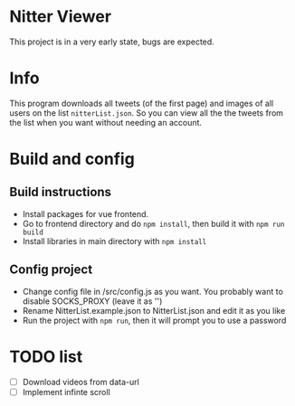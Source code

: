 # Nitter Viewer

This project is in a very early state, bugs are expected.

# Info
This program downloads all tweets (of the first page) and images of all users on the list `nitterList.json`.
So you can view all the the tweets from the list when you want without needing an account.

# Build and config
## Build instructions
 - Install packages for vue frontend.
 - Go to frontend directory and do `npm install`, then build it with `npm run build`
 - Install libraries in main directory with `npm install`
## Config project
 - Change config file in /src/config.js as you want. You probably want to disable SOCKS_PROXY (leave it as '')
 - Rename NitterList.example.json to NitterList.json and edit it as you like
 - Run the project with `npm run`, then it will prompt you to use a password

# TODO list
 - [ ] Download videos from data-url
 - [ ] Implement infinte scroll